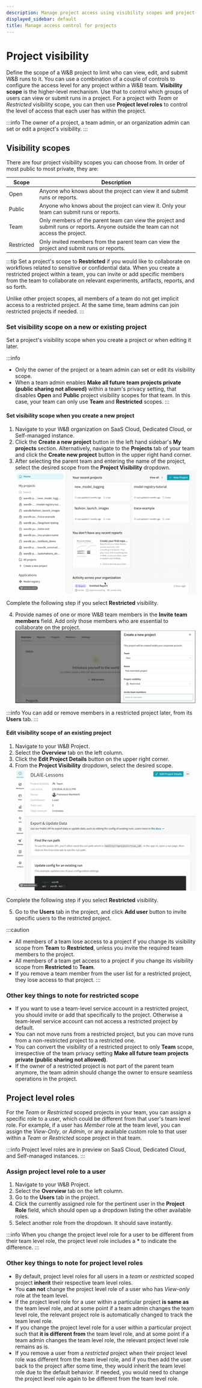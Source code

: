 ```yaml
---
description: Manage project access using visibility scopes and project-level roles
displayed_sidebar: default
title: Manage access control for projects
---
```


# Project visibility

Define the scope of a W&B project to limit who can view, edit, and submit W&B runs to it. 
You can use a combination of a couple of controls to configure the access level for any project within a W&B team. **Visibility scope** is the higher-level mechanism. Use that to control which groups of users can view or submit runs in a project. For a project with _Team_ or _Restricted_ visibility scope, you can then use **Project level roles** to control the level of access that each user has within the project.

:::info
The owner of a project, a team admin, or an organization admin can set or edit a project's visibility.
:::
## Visibility scopes

There are four project visibility scopes you can choose from. In order of most public to most private, they are: 


| Scope | Description | 
| ----- | ----- |
| Open |Anyone who knows about the project can view it and submit runs or reports.|
| Public |Anyone who knows about the project can view it. Only your team can submit runs or reports.|
| Team | Only members of the parent team can view the project and submit runs or reports. Anyone outside the team can not access the project. |
| Restricted| Only invited members from the parent team can view the project and submit runs or reports.|


:::tip
Set a project's scope to **Restricted** if you would like to collaborate on workflows related to sensitive or confidential data. When you create a restricted project within a team, you can invite or add specific members from the team to collaborate on relevant experiments, artifacts, reports, and so forth. 

Unlike other project scopes, all members of a team do not get implicit access to a restricted project. At the same time, team admins can join restricted projects if needed.
:::

### Set visibility scope on a new or existing project

Set a project's visibility scope when you create a project or when editing it later.

:::info
* Only the owner of the project or a team admin can set or edit its visibility scope.
* When a team admin enables **Make all future team projects private (public sharing not allowed)** within a team's privacy setting, that disables **Open** and **Public** project visibility scopes for that team. In this case, your team can only use **Team** and **Restricted** scopes.
:::

#### Set visibility scope when you create a new project

1. Navigate to your W&B organization on SaaS Cloud, Dedicated Cloud, or Self-managed instance.
2. Click the **Create a new project** button in the left hand sidebar's **My projects** section. Alternatively, navigate to the **Projects** tab of your team and click the **Create new project** button in the upper right hand corner.
3. After selecting the parent team and entering the name of the project, select the desired scope from the **Project Visibility** dropdown.
![](/images/hosting/restricted_project_add_new.gif)

Complete the following step if you select **Restricted** visibility. 

4. Provide names of one or more W&B team members in the **Invite team members** field. Add only those members who are essential to collaborate on the project.
![](/images/hosting/restricted_project_2.png)

:::info
You can add or remove members in a restricted project later, from its **Users** tab.
:::

#### Edit visibility scope of an existing project

1. Navigate to your W&B Project.
2. Select the **Overview** tab on the left column.
3. Click the **Edit Project Details** button on the upper right corner.  
4. From the **Project Visibility** dropdown, select the desired scope.
![](/images/hosting/restricted_project_edit.gif)

Complete the following step if you select **Restricted** visibility. 

5. Go to the **Users** tab in the project, and click **Add user** button to invite specific users to the restricted project.

:::caution
* All members of a team lose access to a project if you change its visibility scope from **Team** to **Restricted**, unless you invite the required team members to the project.
* All members of a team get access to a project if you change its visibility scope from **Restricted** to **Team**.
* If you remove a team member from the user list for a restricted project, they lose access to that project.
:::

### Other key things to note for restricted scope

* If you want to use a team-level service account in a restricted project, you should invite or add that specifically to the project. Otherwise a team-level service account can not access a restricted project by default.
* You can not move runs from a restricted project, but you can move runs from a non-restricted project to a restricted one.
* You can convert the visibility of a restricted project to only **Team** scope, irrespective of the team privacy setting **Make all future team projects private (public sharing not allowed)**.
* If the owner of a restricted project is not part of the parent team anymore, the team admin should change the owner to ensure seamless operations in the project.

## Project level roles

For the _Team_ or _Restricted_ scoped projects in your team, you can assign a specific role to a user, which could be different from that user's team level role. For example, if a user has _Member_ role at the team level, you can assign the _View-Only_, or _Admin_, or any available custom role to that user within a _Team_ or _Restricted_ scope project in that team.

:::info
Project level roles are in preview on SaaS Cloud, Dedicated Cloud, and Self-managed instances.
:::

### Assign project level role to a user

1. Navigate to your W&B Project.
2. Select the **Overview** tab on the left column.
3. Go to the **Users** tab in the project.
4. Click the currently assigned role for the pertinent user in the **Project Role** field, which should open up a dropdown listing the other available roles.
5. Select another role from the dropdown. It should save instantly.

:::info
When you change the project level role for a user to be different from their team level role, the project level role includes a **\*** to indicate the difference.
:::

### Other key things to note for project level roles

* By default, project level roles for all users in a _team_ or _restricted_ scoped project **inherit** their respective team level roles.
* You **can not** change the project level role of a user who has _View-only_ role at the team level.
* If the project level role for a user within a particular project **is same as** the team level role, and at some point if a team admin changes the team level role, the relevant project role is automatically changed to track the team level role.
* If you change the project level role for a user within a particular project such that **it is different from** the team level role, and at some point if a team admin changes the team level role, the relevant project level role remains as is.
* If you remove a user from a _restricted_ project when their project level role was different from the team level role, and if you then add the user back to the project after some time, they would inherit the team level role due to the default behavior. If needed, you would need to change the project level role again to be different from the team level role.
